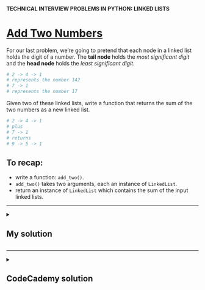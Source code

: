 #### TECHNICAL INTERVIEW PROBLEMS IN PYTHON: LINKED LISTS

# [Add Two Numbers](https://www.codecademy.com/courses/technical-interview-practice-python/lessons/tip-python-linked-lists/exercises/tip-python-ll-add)

For our last problem, we’re going to pretend that each node in a linked list holds the digit of a number. 
The **tail node** holds the *most significant digit* and the **head node** holds the *least significant digit*.
```python
# 2 -> 4 -> 1
# represents the number 142
# 7 -> 1
# represents the number 17
```
Given two of these linked lists, write a function that returns the sum of the two numbers as a new linked list.
```python
# 2 -> 4 -> 1
# plus
# 7 -> 1
# returns
# 9 -> 5 -> 1
```

## To recap:
* write a function: `add_two()`.
* `add_two()` takes two arguments, each an instance of `LinkedList`.
* return an instance of `LinkedList` which contains the sum of the input linked lists.

<hr />
<details title="Click me to show...">
<summary>
 
## My solution

</summary>
<p>
     
```python
def add_two(linked_list_a, linked_list_b):
    current_a = linked_list_a.head
    current_b = linked_list_b.head
    result_val = 0
    linked_list_result = LinkedList()
    tail = None

    while current_a or current_b:
        
        # add current values to the result value:
        if current_a:
            result_val += current_a.val
            current_a = current_a.next
        if current_b:
            result_val += current_b.val
            current_b = current_b.next
        
        # add current result value to the tail of linked list result:
        current_node_value = result_val % 10
        if not tail:
            linked_list_result.add(current_node_value)
            tail = linked_list_result.head
        else:
            tail.next = Node(current_node_value)
            tail = tail.next
        # reset result value with remainder:
        result_val = result_val // 10
  
    return linked_list_result
```

</p>
</details>
<hr />
<details title="Click me to show...">
<summary>
 
## CodeCademy solution

</summary>
<p>
     
```python

```

</p>
</details>

